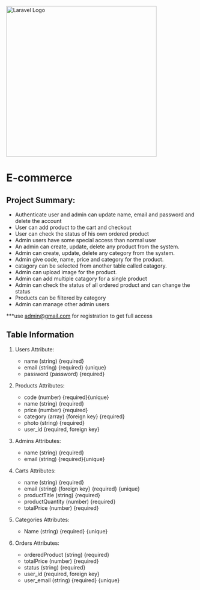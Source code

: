 <p align-item="center"><a href="https://laravel.com" target="_blank"><img src="https://raw.githubusercontent.com/laravel/art/master/logo-lockup/5%20SVG/2%20CMYK/1%20Full%20Color/laravel-logolockup-cmyk-red.svg" width="400" alt="Laravel Logo"></a></p>

# E-commerce

## Project Summary:

- Authenticate user and admin can update name, email and password and delete the account
- User can add product to the cart and checkout
- User can check the status of his own ordered product
- Admin users have some special access than normal user
- An admin can create, update, delete any product from the system.
- Admin can create, update, delete any category from the system.
- Admin give code, name, price and category for the product.
- catagory can be selected from another table called catagory.
- Admin can upload image for the product.
- Admin can add multiple catagory for a single product
- Admin can check the status of all ordered product and can change the status
- Products can be filtered by category
- Admin can manage other admin users

***use admin@gmail.com for registration to get full access

## Table Information

1. Users Attribute:
    - name (string) {required}
    - email (string) {required} {unique}
    - password (password) {required}

2. Products Attributes: 
    - code (number) {required}{unique}
    - name (string) {required}
    - price (number) {required}
    - category (array) {foreign key} {required}
    - photo (string) {required}
    - user_id {required, foreign key} 

3. Admins Attributes: 
    - name (string) {required}
    - email (string) {required}{unique}

4. Carts Attributes: 
    - name (string) {required}
    - email (string) {foreign key} {required} {unique}
    - productTitle (string) {required}
    - productQuantity (number) {required}
    - totalPrice (number) {required}

5. Categories Attributes: 
    - Name (string) {required} {unique}

6. Orders Attributes: 
    - orderedProduct (string) {required}
    - totalPrice (number) {required}
    - status (string) {required}
    - user_id {required, foreign key} 
    - user_email (string) {required} {unique}
